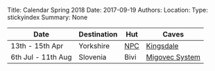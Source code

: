 Title: Calendar Spring 2018
Date: 2017-09-19
Authors:
Location:
Type: stickyindex
Summary: None

|Date              | Destination                          | Hut                                                                                  | Caves  |
| ---              |  ---                                 | ---                                                                                  |  ---  |
| 13th - 15th Apr | Yorkshire | [NPC](http://northernpennineclub.org.uk/) | [Kingsdale](https://union.ic.ac.uk/rcc/caving/caves/?search=Kingsdale) |
| 6th Jul - 11th Aug | Slovenia | Bivi | [Migovec System](https://union.ic.ac.uk/rcc/caving/slovenia) |